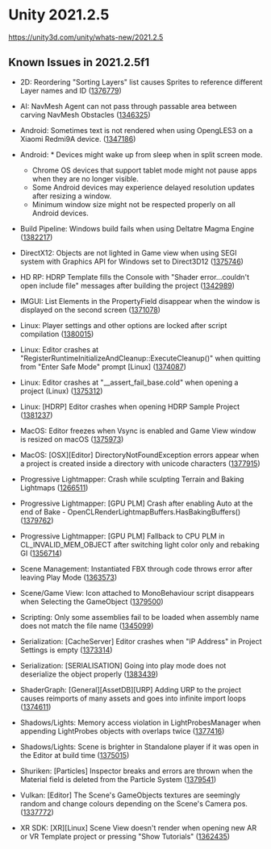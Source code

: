 # Unity 2021.2.5
https://unity3d.com/unity/whats-new/2021.2.5

## Known Issues in 2021.2.5f1

<ul>
<li><p>2D:  Reordering "Sorting Layers" list causes Sprites to reference different Layer names and ID (<a href="https://issuetracker.unity3d.com/issues/2d-reordering-and-undoing-sorting-layer-list-causes-sprites-to-reference-different-layer-names-and-id">1376779</a>)</p></li>
<li><p>AI: NavMesh Agent can not pass through passable area between carving NavMesh Obstacles (<a href="https://issuetracker.unity3d.com/issues/navmesh-agent-can-not-pass-through-passable-area-between-carving-navmesh-obstacles">1346325</a>)</p></li>
<li><p>Android:  Sometimes text is not rendered when using OpengLES3 on a Xiaomi Redmi9A device. (<a href="https://issuetracker.unity3d.com/issues/android-the-text-is-missing-on-a-xiaomi-redmi9a-device">1347186</a>)</p></li>
<li><p>Android: * Devices might wake up from sleep when in split screen mode.<br></p> 
<ul>
<li>Chrome OS devices that support tablet mode might not pause apps when they are no longer visible.<br></li>
<li>Some Android devices may experience delayed resolution updates after resizing a window.<br></li>
<li>Minimum window size might not be respected properly on all Android devices.</li>
</ul></li>
<li><p>Build Pipeline: Windows build fails when using Deltatre Magma Engine (<a href="https://issuetracker.unity3d.com/issues/windows-build-fails-when-using-deltatre-magma-engine">1382217</a>)</p></li>
<li><p>DirectX12:  Objects are not lighted in Game view when using SEGI system with Graphics API for Windows set to Direct3D12 (<a href="https://issuetracker.unity3d.com/issues/directx12-objects-are-not-lighted-in-game-view-when-using-segi-system-with-graphics-api-for-windows-set-to-direct3d12">1375746</a>)</p></li>
<li><p>HD RP: HDRP Template fills the Console with "Shader error...couldn't open include file" messages after building the project (<a href="https://issuetracker.unity3d.com/issues/hdrp-template-fills-the-console-with-shader-error-dot-dot-dot-couldnt-open-include-file-messages-after-building-the-project">1342989</a>)</p></li>
<li><p>IMGUI: List Elements in the PropertyField disappear when the window is displayed on the second screen (<a href="https://issuetracker.unity3d.com/issues/propertyfield-list-elements-disappear-when-the-window-is-displayed-on-the-second-screen">1371078</a>)</p></li>
<li><p>Linux:  Player settings and other options are locked after script compilation (<a href="https://issuetracker.unity3d.com/issues/linux-player-settings-and-other-options-are-locked-after-script-compilation">1380015</a>)</p></li>
<li><p>Linux: Editor crashes at "RegisterRuntimeInitializeAndCleanup::ExecuteCleanup()" when quitting from "Enter Safe Mode" prompt [Linux] (<a href="https://issuetracker.unity3d.com/issues/linux-editor-crashes-at-registerruntimeinitializeandcleanup-executecleanup-when-quitting-from-enter-safe-mode-prompt">1374087</a>)</p></li>
<li><p>Linux: Editor crashes at "__assert_fail_base.cold" when opening a project (Linux) (<a href="https://issuetracker.unity3d.com/issues/linux-editor-crashes-at-assert-fail-base-dot-cold-when-opening-a-project">1375312</a>)</p></li>
<li><p>Linux: [HDRP] Editor crashes when opening HDRP Sample Project (<a href="https://issuetracker.unity3d.com/issues/linux-hdrp-editor-crashes-when-opening-hdrp-sample-scene-template-project">1381237</a>)</p></li>
<li><p>MacOS: Editor freezes when Vsync is enabled and Game View window is resized on macOS (<a href="https://issuetracker.unity3d.com/issues/apple-silicon-editor-freezes-when-resizing-game-view">1375973</a>)</p></li>
<li><p>MacOS: [OSX][Editor] DirectoryNotFoundException errors appear when a project is created inside a directory with unicode characters (<a href="https://issuetracker.unity3d.com/issues/multiple-directorynotfoundexception-errors-appear-when-a-project-is-created-inside-a-directory-with-unicode-characters">1377915</a>)</p></li>
<li><p>Progressive Lightmapper: Crash while sculpting Terrain and Baking Lightmaps (<a href="https://issuetracker.unity3d.com/issues/crash-while-sculpting-terrain">1266511</a>)</p></li>
<li><p>Progressive Lightmapper: [GPU PLM] Crash after enabling Auto at the end of Bake - OpenCLRenderLightmapBuffers.HasBakingBuffers() (<a href="https://issuetracker.unity3d.com/issues/gpu-plm-crash-in-nvopencl64-clgetplatforminfo-after-enabling-auto-generate-checkbox-at-the-end-of-gi-bake">1379762</a>)</p></li>
<li><p>Progressive Lightmapper: [GPU PLM] Fallback to CPU PLM in CL_INVALID_MEM_OBJECT after switching light color only and rebaking GI (<a href="https://issuetracker.unity3d.com/issues/gpu-plm-switch-light-color-only-and-rebake-causes-fallback">1356714</a>)</p></li>
<li><p>Scene Management: Instantiated FBX through code throws error after leaving Play Mode (<a href="https://issuetracker.unity3d.com/issues/instantiated-fbx-through-code-throws-error-after-leaving-play-mode">1363573</a>)</p></li>
<li><p>Scene/Game View: Icon attached to MonoBehaviour script disappears when Selecting the GameObject (<a href="https://issuetracker.unity3d.com/issues/attaching-an-icon-to-a-monobehaviour-script-disappears-when-selecting-the-game-object">1379500</a>)</p></li>
<li><p>Scripting: Only some assemblies fail to be loaded when assembly name does not match the file name (<a href="https://issuetracker.unity3d.com/issues/only-some-assemblies-fail-to-be-loaded-when-assembly-name-does-not-match-the-file-name">1345099</a>)</p></li>
<li><p>Serialization: [CacheServer] Editor crashes when "IP Address" in Project Settings is empty (<a href="https://issuetracker.unity3d.com/issues/cacheserver-editor-crashes-when-ip-address-in-project-settings-is-empty">1373314</a>)</p></li>
<li><p>Serialization: [SERIALISATION] Going into play mode does not deserialize the object properly (<a href="https://issuetracker.unity3d.com/issues/serialisation-going-into-play-mode-does-not-deserialize-the-object-properly">1383439</a>)</p></li>
<li><p>ShaderGraph: [General][AssetDB][URP] Adding URP to the project causes reimports of many assets and goes into infinite import loops (<a href="https://issuetracker.unity3d.com/issues/general-assetdb-urp-adding-urp-to-the-project-causes-reimports-of-many-assets-and-goes-into-infinite-import-loops">1374611</a>)</p></li>
<li><p>Shadows/Lights: Memory access violation in LightProbesManager when appending LightProbes objects with overlaps twice (<a href="https://issuetracker.unity3d.com/issues/crash-in-combinemeshfiltersforstaticbatching-after-switching-active-scenes-and-entering-play-mode">1377416</a>)</p></li>
<li><p>Shadows/Lights: Scene is brighter in Standalone player if it was open in the Editor at build time (<a href="https://issuetracker.unity3d.com/issues/scene-is-brighter-in-standalone-player-if-it-was-open-in-the-editor-at-build-time">1375015</a>)</p></li>
<li><p>Shuriken: [Particles] Inspector breaks and errors are thrown when the Material field is deleted from the Particle System (<a href="https://issuetracker.unity3d.com/issues/particles-inspector-breaks-and-errors-are-thrown-when-the-material-field-is-deleted-from-the-particle-system">1379541</a>)</p></li>
<li><p>Vulkan: [Editor] The Scene's GameObjects textures are seemingly random and change colours depending on the Scene's Camera pos. (<a href="https://issuetracker.unity3d.com/issues/vulkan-editor-the-scenes-gameobjects-textures-are-seemingly-random-and-change-colours-depending-on-the-scenes-camera-pos">1337772</a>)</p></li>
<li><p>XR SDK: [XR][Linux] Scene View doesn't render when opening new AR or VR Template project or pressing "Show Tutorials" (<a href="https://issuetracker.unity3d.com/issues/xr-linux-scene-view-doesnt-render-when-opening-new-ar-or-vr-template-project-or-pressing-show-tutorials">1362435</a>)</p></li>
</ul>
